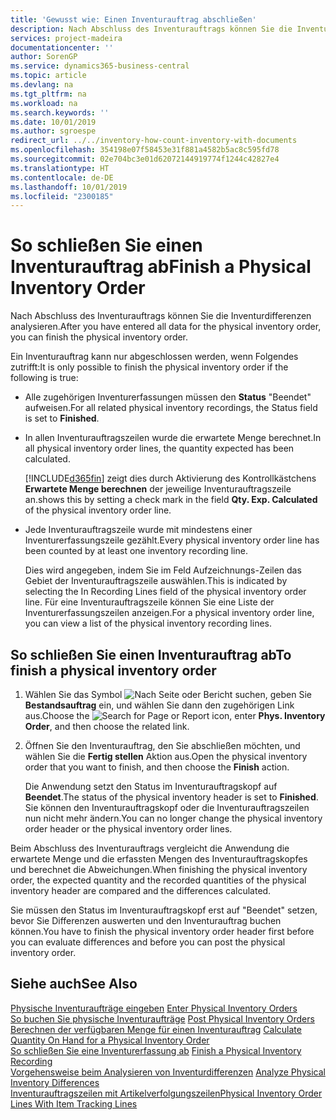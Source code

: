 ```yaml
---
title: 'Gewusst wie: Einen Inventurauftrag abschließen'
description: Nach Abschluss des Inventurauftrags können Sie die Inventurdifferenzen analysieren.
services: project-madeira
documentationcenter: ''
author: SorenGP
ms.service: dynamics365-business-central
ms.topic: article
ms.devlang: na
ms.tgt_pltfrm: na
ms.workload: na
ms.search.keywords: ''
ms.date: 10/01/2019
ms.author: sgroespe
redirect_url: ../../inventory-how-count-inventory-with-documents
ms.openlocfilehash: 354198e07f58453e31f881a4582b5ac8c595fd78
ms.sourcegitcommit: 02e704bc3e01d62072144919774f1244c42827e4
ms.translationtype: HT
ms.contentlocale: de-DE
ms.lasthandoff: 10/01/2019
ms.locfileid: "2300185"
---
```

# <a name="finish-a-physical-inventory-order"></a><span data-ttu-id="f9e70-103">So schließen Sie einen Inventurauftrag ab</span><span class="sxs-lookup"><span data-stu-id="f9e70-103">Finish a Physical Inventory Order</span></span>
<span data-ttu-id="f9e70-104">Nach Abschluss des Inventurauftrags können Sie die Inventurdifferenzen analysieren.</span><span class="sxs-lookup"><span data-stu-id="f9e70-104">After you have entered all data for the physical inventory order, you can finish the physical inventory order.</span></span>  

<span data-ttu-id="f9e70-105">Ein Inventurauftrag kann nur abgeschlossen werden, wenn Folgendes zutrifft:</span><span class="sxs-lookup"><span data-stu-id="f9e70-105">It is only possible to finish the physical inventory order if the following is true:</span></span>  

- <span data-ttu-id="f9e70-106">Alle zugehörigen Inventurerfassungen müssen den **Status** "Beendet" aufweisen.</span><span class="sxs-lookup"><span data-stu-id="f9e70-106">For all related physical inventory recordings, the Status field is set to **Finished**.</span></span>  
- <span data-ttu-id="f9e70-107">In allen Inventurauftragszeilen wurde die erwartete Menge berechnet.</span><span class="sxs-lookup"><span data-stu-id="f9e70-107">In all physical inventory order lines, the quantity expected has been calculated.</span></span>  

    [!INCLUDE[d365fin](../../includes/d365fin_md.md)] <span data-ttu-id="f9e70-108">zeigt dies durch Aktivierung des Kontrollkästchens **Erwartete Menge berechnen** der  jeweilige Inventurauftragszeile an.</span><span class="sxs-lookup"><span data-stu-id="f9e70-108">shows this by setting a check mark in the field **Qty. Exp. Calculated** of the physical inventory order line.</span></span>  

- <span data-ttu-id="f9e70-109">Jede Inventurauftragszeile wurde mit mindestens einer Inventurerfassungszeile gezählt.</span><span class="sxs-lookup"><span data-stu-id="f9e70-109">Every physical inventory order line has been counted by at least one inventory recording line.</span></span>  

    <span data-ttu-id="f9e70-110">Dies wird angegeben, indem Sie im Feld Aufzeichnungs-Zeilen das Gebiet der Inventurauftragszeile auswählen.</span><span class="sxs-lookup"><span data-stu-id="f9e70-110">This is indicated by selecting the In Recording Lines field of the physical inventory order line.</span></span> <span data-ttu-id="f9e70-111">Für eine Inventurauftragszeile können Sie eine Liste der Inventurerfassungszeilen anzeigen.</span><span class="sxs-lookup"><span data-stu-id="f9e70-111">For a physical inventory order line, you can view a list of the physical inventory recording lines.</span></span>  

## <a name="to-finish-a-physical-inventory-order"></a><span data-ttu-id="f9e70-112">So schließen Sie einen Inventurauftrag ab</span><span class="sxs-lookup"><span data-stu-id="f9e70-112">To finish a physical inventory order</span></span>  

1.  <span data-ttu-id="f9e70-113">Wählen Sie das Symbol ![Nach Seite oder Bericht suchen](../../media/ui-search/search_small.png "Symbol „Nach Seite oder Bericht suchen”"), geben Sie **Bestandsauftrag** ein, und wählen Sie dann den zugehörigen Link aus.</span><span class="sxs-lookup"><span data-stu-id="f9e70-113">Choose the ![Search for Page or Report](../../media/ui-search/search_small.png "Search for Page or Report icon") icon, enter **Phys. Inventory Order**, and then choose the related link.</span></span>  
2.  <span data-ttu-id="f9e70-114">Öffnen Sie den Inventurauftrag, den Sie abschließen möchten, und wählen Sie die **Fertig stellen** Aktion aus.</span><span class="sxs-lookup"><span data-stu-id="f9e70-114">Open the physical inventory order that you want to finish, and then choose the **Finish** action.</span></span>  

    <span data-ttu-id="f9e70-115">Die Anwendung setzt den Status im Inventurauftragskopf auf **Beendet**.</span><span class="sxs-lookup"><span data-stu-id="f9e70-115">The status of the physical inventory header is set to **Finished**.</span></span> <span data-ttu-id="f9e70-116">Sie können den Inventurauftragskopf oder die Inventurauftragszeilen nun nicht mehr ändern.</span><span class="sxs-lookup"><span data-stu-id="f9e70-116">You can no longer change the physical inventory order header or the physical inventory order lines.</span></span>  

<span data-ttu-id="f9e70-117">Beim Abschluss des Inventurauftrags vergleicht die Anwendung die erwartete Menge und die erfassten Mengen des Inventurauftragskopfes und berechnet die Abweichungen.</span><span class="sxs-lookup"><span data-stu-id="f9e70-117">When finishing the physical inventory order, the expected quantity and the recorded quantities of the physical inventory header are compared and the differences calculated.</span></span>  

<span data-ttu-id="f9e70-118">Sie müssen den Status im Inventurauftragskopf erst auf "Beendet" setzen, bevor Sie Differenzen auswerten und den Inventurauftrag buchen können.</span><span class="sxs-lookup"><span data-stu-id="f9e70-118">You have to finish the physical inventory order header first before you can evaluate differences and before you can post the physical inventory order.</span></span>  

## <a name="see-also"></a><span data-ttu-id="f9e70-119">Siehe auch</span><span class="sxs-lookup"><span data-stu-id="f9e70-119">See Also</span></span>  
 <span data-ttu-id="f9e70-120">[Physische Inventuraufträge eingeben](how-to-enter-physical-inventory-orders.md) </span><span class="sxs-lookup"><span data-stu-id="f9e70-120">[Enter Physical Inventory Orders](how-to-enter-physical-inventory-orders.md) </span></span>  
 <span data-ttu-id="f9e70-121">[So buchen Sie physische Inventuraufträge](how-to-post-physical-inventory-orders.md) </span><span class="sxs-lookup"><span data-stu-id="f9e70-121">[Post Physical Inventory Orders](how-to-post-physical-inventory-orders.md) </span></span>  
 <span data-ttu-id="f9e70-122">[Berechnen der verfügbaren Menge für einen Inventurauftrag](how-to-calculate-quantity-on-hand-for-a-physical-inventory-order.md) </span><span class="sxs-lookup"><span data-stu-id="f9e70-122">[Calculate Quantity On Hand for a Physical Inventory Order](how-to-calculate-quantity-on-hand-for-a-physical-inventory-order.md) </span></span>  
 <span data-ttu-id="f9e70-123">[So schließen Sie eine Inventurerfassung ab](how-to-finish-a-physical-inventory-recording.md) </span><span class="sxs-lookup"><span data-stu-id="f9e70-123">[Finish a Physical Inventory Recording](how-to-finish-a-physical-inventory-recording.md) </span></span>  
 <span data-ttu-id="f9e70-124">[Vorgehensweise beim Analysieren von Inventurdifferenzen](how-to-analyze-physical-inventory-differences.md) </span><span class="sxs-lookup"><span data-stu-id="f9e70-124">[Analyze Physical Inventory Differences](how-to-analyze-physical-inventory-differences.md) </span></span>  
 [<span data-ttu-id="f9e70-125">Inventurauftragszeilen mit Artikelverfolgungszeilen</span><span class="sxs-lookup"><span data-stu-id="f9e70-125">Physical Inventory Order Lines With Item Tracking Lines</span></span>](physical-inventory-order-lines-with-item-tracking-lines.md)
